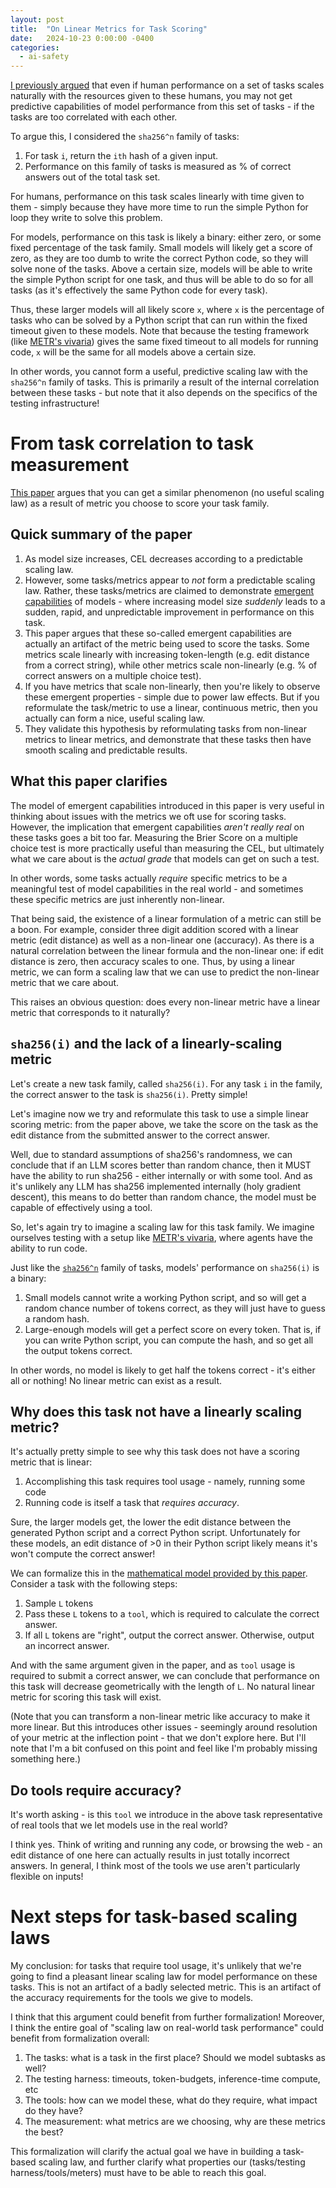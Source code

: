 ```yaml
---
layout: post
title:  "On Linear Metrics for Task Scoring"
date:   2024-10-23 0:00:00 -0400
categories:
  - ai-safety
---
```


[I previously argued](https://www.naterush.io/posts/2024-10-10-on-task-based-scaling-laws.markdown) that even if human performance on a set of tasks scales naturally with the resources given to these humans, you may not get predictive capabilities of model performance from this set of tasks - if the tasks are too correlated with each other.

To argue this, I considered the `sha256^n` family of tasks: 
1. For task `i`, return the `ith` hash of a given input. 
2. Performance on this family of tasks is measured as % of correct answers out of the total task set. 

For humans, performance on this task scales linearly with time given to them - simply because they have more time to run the simple Python for loop they write to solve this problem.

For models, performance on this task is likely a binary: either zero, or some fixed percentage of the task family. Small models will likely get a score of zero, as they are too dumb to write the correct Python code, so they will solve none of the tasks. Above a certain size, models will be able to write the simple Python script for one task, and thus will be able to do so for all tasks (as it's effectively the same Python code for every task). 

Thus, these larger models will all likely score `x`, where `x` is the percentage of tasks who can be solved by a Python script that can run within the fixed timeout given to these models. Note that because the testing framework (like [METR's vivaria](https://vivaria.metr.org)) gives the same fixed timeout to all models for running code, `x` will be the same for all models above a certain size.

In other words, you cannot form a useful, predictive scaling law with the `sha256^n` family of tasks. This is primarily a result of the internal correlation between these tasks - but note that it also depends on the specifics of the testing infrastructure!

# From task correlation to task measurement

[This paper](https://arxiv.org/pdf/2304.15004) argues that you can get a similar phenomenon (no useful scaling law) as a result of metric you choose to score your task family.

## Quick summary of the paper

1. As model size increases, CEL decreases according to a predictable scaling law. 
2. However, some tasks/metrics appear to _not_ form a predictable scaling law. Rather, these tasks/metrics are claimed to demonstrate [emergent capabilities](https://openreview.net/pdf?id=yzkSU5zdwD#) of models - where increasing model size _suddenly_ leads to a sudden, rapid, and unpredictable improvement in performance on this task. 
3. This paper argues that these so-called emergent capabilities are actually an artifact of the metric being used to score the tasks. Some metrics scale linearly with increasing token-length (e.g. edit distance from a correct string), while other metrics scale non-linearly (e.g. % of correct answers on a multiple choice test).
4. If you have metrics that scale non-linearly, then you're likely to observe these emergent properties - simple due to power law effects. But if you reformulate the task/metric to use a linear, continuous metric, then you actually can form a nice, useful scaling law. 
5. They validate this hypothesis by reformulating tasks from non-linear metrics to linear metrics, and demonstrate that these tasks then have smooth scaling and predictable results. 

## What this paper clarifies

The model of emergent capabilities introduced in this paper is very useful in thinking about issues with the metrics we oft use for scoring tasks. However, the implication that emergent capabilities _aren't really real_ on these tasks goes a bit too far. Measuring the Brier Score on a multiple choice test is more practically useful than measuring the CEL, but ultimately what we care about is the _actual grade_ that models can get on such a test. 

In other words, some tasks actually _require_ specific metrics to be a meaningful test of model capabilities in the real world - and sometimes these specific metrics are just inherently non-linear. 

That being said, the existence of a linear formulation of a metric can still be a boon. For example, consider three digit addition scored with a linear metric (edit distance) as well as a non-linear one (accuracy). As there is a natural correlation between the linear formula and the non-linear one: if edit distance is zero, then accuracy scales to one. Thus, by using a linear metric, we can form a scaling law that we can use to predict the non-linear metric that we care about.

This raises an obvious question: does every non-linear metric have a linear metric that corresponds to it naturally?

## `sha256(i)` and the lack of a linearly-scaling metric

Let's create a new task family, called `sha256(i)`. For any task `i` in the family, the correct answer to the task is `sha256(i)`. Pretty simple! 

Let's imagine now we try and reformulate this task to use a simple linear scoring metric: from the paper above, we take the score on the task as the edit distance from the submitted answer to the correct answer.

Well, due to standard assumptions of sha256's randomness, we can conclude that if an LLM scores better than random chance, then it MUST have the ability to run sha256 - either internally or with some tool. And as it's unlikely any LLM has sha256 implemented internally (holy gradient descent), this means to do better than random chance, the model must be capable of effectively using a tool.

So, let's again try to imagine a scaling law for this task family. We imagine ourselves testing with a setup like [METR's vivaria](https://vivaria.metr.org), where agents have the ability to run code.

Just like the [`sha256^n`](https://www.naterush.io/posts/2024-10-10-on-task-based-scaling-laws.markdown) family of tasks, models' performance on `sha256(i)` is a binary: 
1. Small models cannot write a working Python script, and so will get a random chance number of tokens correct, as they will just have to guess a random hash.
2. Large-enough models will get a perfect score on every token. That is, if you can write Python script, you can compute the hash, and so get all the output tokens correct. 

In other words, no model is likely to get half the tokens correct - it's either all or nothing! No linear metric can exist as a result.

## Why does this task not have a linearly scaling metric?

It's actually pretty simple to see why this task does not have a scoring metric that is linear:
1. Accomplishing this task requires tool usage - namely, running some code
2. Running code is itself a task that _requires accuracy_. 

Sure, the larger models get, the lower the edit distance between the generated Python script and a correct Python script. Unfortunately for these models, an edit distance of >0 in their Python script likely means it's won't compute the correct answer!

We can formalize this in the [mathematical model provided by this paper](https://arxiv.org/pdf/2304.15004). Consider a task with the following steps:
1. Sample `L` tokens
2. Pass these `L` tokens to a `tool`, which is required to calculate the correct answer.
3. If all `L` tokens are "right", output the correct answer. Otherwise, output an incorrect answer.

And with the same argument given in the paper, and as `tool` usage is required to submit a correct answer, we can conclude that performance on this task will decrease geometrically with the length of `L`. No natural linear metric for scoring this task will exist. 

(Note that you can transform a non-linear metric like accuracy to make it more linear. But this introduces other issues - seemingly around resolution of your metric at the inflection point - that we don't explore here. But I'll note that I'm a bit confused on this point and feel like I'm probably missing something here.)

## Do tools require accuracy?

It's worth asking - is this `tool` we introduce in the above task representative of real tools that we let models use in the real world? 

I think yes. Think of writing and running any code, or browsing the web - an edit distance of one here can actually results in just totally incorrect answers. In general, I think most of the tools we use aren't particularly flexible on inputs!

# Next steps for task-based scaling laws

My conclusion: for tasks that require tool usage, it's unlikely that we're going to find a pleasant linear scaling law for model performance on these tasks. This is not an artifact of a badly selected metric. This is an artifact of the accuracy requirements for the tools we give to models. 

I think that this argument could benefit from further formalization! Moreover, I think the entire goal of "scaling law on real-world task performance" could benefit from formalization overall:
1. The tasks: what is a task in the first place? Should we model subtasks as well? 
1. The testing harness: timeouts, token-budgets, inference-time compute, etc
2. The tools: how can we model these, what do they require, what impact do they have?
3. The measurement: what metrics are we choosing, why are these metrics the best? 

This formalization will clarify the actual goal we have in building a task-based scaling law, and further clarify what properties our (tasks/testing harness/tools/meters) must have to be able to reach this goal.